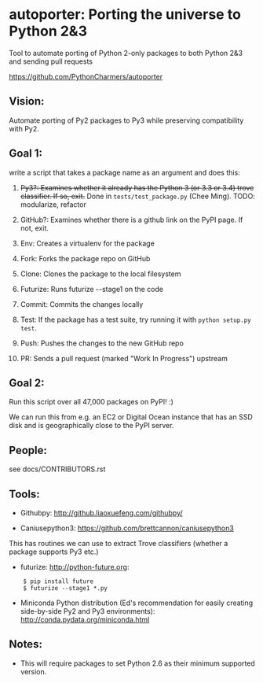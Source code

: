 autoporter: Porting the universe to Python 2&3
==============================================

Tool to automate porting of Python 2-only packages to both Python 2&amp;3 and sending pull requests

https://github.com/PythonCharmers/autoporter


Vision:
-------
Automate porting of Py2 packages to Py3 while preserving compatibility with Py2.


Goal 1:
-------
write a script that takes a package name as an argument and does this:

1. ~~Py3?: Examines whether it already has the Python 3 (or 3.3 or 3.4) trove classifier. If so, exit.~~ Done in ``tests/test_package.py`` (Chee Ming). TODO: modularize, refactor

2. GitHub?: Examines whether there is a github link on the PyPI page. If not, exit.

3. Env: Creates a virtualenv for the package

4. Fork: Forks the package repo on GitHub

5. Clone: Clones the package to the local filesystem

6. Futurize: Runs futurize --stage1 on the code

7. Commit: Commits the changes locally

8. Test: If the package has a test suite, try running it with ``python setup.py test``.

8. Push: Pushes the changes to the new GitHub repo

9. PR: Sends a pull request (marked "Work In Progress") upstream


Goal 2:
-------
Run this script over all 47,000 packages on PyPI! :)

We can run this from e.g. an EC2 or Digital Ocean instance that has an SSD disk and is geographically close to the PyPI server.


People:
-------

see docs/CONTRIBUTORS.rst


Tools:
------

- Githubpy: http://github.liaoxuefeng.com/githubpy/

- Caniusepython3: https://github.com/brettcannon/caniusepython3

This has routines we can use to extract Trove classifiers (whether a package supports Py3 etc.)

- futurize: http://python-future.org:
```
    $ pip install future
    $ futurize --stage1 *.py
```
- Miniconda Python distribution (Ed's recommendation for easily creating side-by-side Py2 and Py3 environments): http://conda.pydata.org/miniconda.html


Notes:
------

- This will require packages to set Python 2.6 as their minimum supported version.

